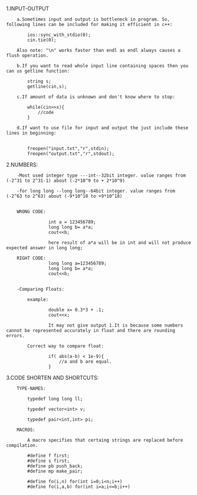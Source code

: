 1.INPUT-OUTPUT
        
        a.Sometimes input and output is bottleneck in program. So, following lines can be included for making it efficient in c++:

            ios::sync_with_stdio(0);
            cin.tie(0);

        Also note: "\n" works faster than endl as endl always causes a flush operation.

        b.If you want to read whole input line containing spaces then you can us getline function:

            string s;
            getline(cin,s);

        c.If amount of data is unknown and don't know where to stop:

            while(cin>>x){
                //code
            }

        d.If want to use file for input and output the just include these lines in beginning:


            freopen("input.txt","r",stdin);
            freopen("output.txt","r",stdout);

2.NUMBERS:

        -Most used integer type ---int--32bit integer. value ranges from (-2^31 to 2^31-1) about (-2*10^9 to + 2*10^9)

        -for long long --long long--64bit integer. value ranges from (-2^63 to 2^63) about (-9*10^18 to +9*10^18)


        WRONG CODE:

                    int a = 123456789;
                    long long b= a*a;
                    cout<<b;

                    here result of a*a will be in int and will not produce expected answer in long long;

        RIGHT CODE:
                    long long a=123456789;
                    long long b= a*a;
                    cout<<b;


        -Comparing Floats:

            example:

                    double x= 0.3*3 + .1;
                    cout<<x;

                    It may not give output 1.It is because some numbers cannot be represented accurately in float and there are rounding errors.

            Correct way to compare float:

                    if( abs(a-b) < 1e-9){
                        //a and b are equal.
                    }


3.CODE SHORTEN AND SHORTCUTS:


        TYPE-NAMES:

            typedef long long ll;

            typedef vector<int> v;

            typedef pair<int,int> pi;

        MACROS:

            A macro specifies that certaing strings are replaced before compilation.

            #define f first;
            #define s first;
            #define pb push_back;
            #define mp make_pair;

            #define fo(i,n) for(int i=0;i<n;i++)
            #define fo(i,a,b) for(int i=a;i<=b;i++)
